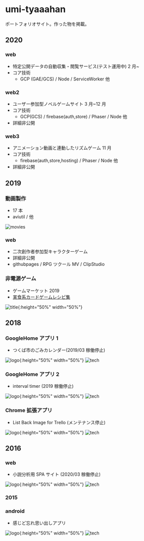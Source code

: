 # umi-tyaaahan

ポートフォリオサイト。作った物を掲載。

## 2020

### web

- 特定公開データの自動収集・閲覧サービス(テスト運用中) 2 月~
- コア技術
  - GCP (GAE/GCS) / Node / ServiceWorker 他

### web2

- ユーザー参加型ノベルゲームサイト 3 月~12 月
- コア技術
  - GCP(GCS) / firebase(auth,store) / Phaser / Node 他
- 詳細非公開

### web3

- アニメーション動画と連動したリズムゲーム 11 月
- コア技術
  - firebase(auth,store,hosting) / Phaser / Node 他
- 詳細非公開

## 2019

### 動画製作

- 17 本
- aviutil / 他

![movies](images/movies.png)

### web

- 二次創作者参加型キャラクターゲーム
- 詳細非公開
- githubpages / RPG ツクール MV / ClipStudio

### 非電源ゲーム

- ゲームマーケット 2019
- [実食系カードゲームレシピ集](http://gamemarket.jp/game/%e5%ae%9f%e9%a3%9f%e7%b3%bb%e3%82%ab%e3%83%bc%e3%83%89%e3%82%b2%e3%83%bc%e3%83%a0-%e3%83%ac%e3%82%b7%e3%83%94%e9%9b%86/)

![title](images/cardgame.jpg){:height="50%" width="50%"}

## 2018

### GoogleHome アプリ 1

- つくば市のごみカレンダー(2019/03 稼働停止)

![logo](images/gomi_logo.png){:height="50%" width="50%"}
![tech](images/gomi_tech.png)

### GoogleHome アプリ 2

- interval timer (2019 稼働停止)

![logo](images/interval_logo.png){:height="50%" width="50%"}
![tech](images/interval_tech.png)

### Chrome 拡張アプリ

- List Back Image for Trello (メンテナンス停止)

![logo](images/tello_logo.png){:height="50%" width="50%"}
![tech](images/tello_tech.png)

## 2016

### web

- 小説分析用 SPA サイト (2020/03 稼働停止)

![logo](images/nkaiwa_logo.png){:height="50%" width="50%"}
![tech](images/nkaiwa_tech.png)

### 2015

### android

- 感じど忘れ思い出しアプリ

![logo](images/anokanji_logo.png){:height="50%" width="50%"}
![tech](images/anokanji_tech.png)
